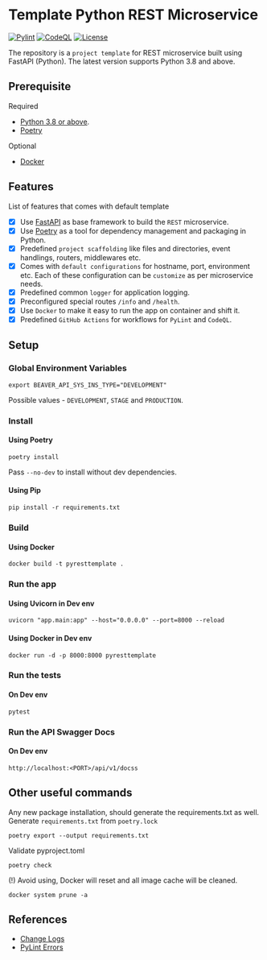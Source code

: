 # Template Python REST Microservice

[![Pylint](https://github.com/beaver-ai/template-py-rest-microservice/actions/workflows/pylint.yml/badge.svg)](https://github.com/beaver-ai/template-py-rest-microservice/actions/workflows/pylint.yml) [![CodeQL](https://github.com/beaver-ai/template-py-rest-microservice/actions/workflows/codeql.yml/badge.svg)](https://github.com/beaver-ai/template-py-rest-microservice/actions/workflows/codeql.yml) [![License](https://img.shields.io/badge/License-MIT-blue)](https://github.com/beaver-ai/template-py-rest-microservice/blob/main/LICENSE)

The repository is a `project template` for REST microservice built using FastAPI (Python). The latest version supports Python 3.8 and above.

## Prerequisite

Required

* [Python 3.8 or above](https://www.python.org/downloads/).
* [Poetry](https://python-poetry.org/)

Optional

* [Docker](https://www.docker.com/)

## Features

List of features that comes with default template

- [x] Use [FastAPI](https://fastapi.tiangolo.com/) as base framework to build the `REST` microservice.
- [x] Use [Poetry](https://python-poetry.org/docs/) as a tool for dependency management and packaging in Python.
- [x] Predefined `project scaffolding` like files and directories, event handlings, routers, middlewares etc.
- [x] Comes with `default configurations` for hostname, port, environment etc. Each of these configuration can be `customize` as per microservice needs.
- [x] Predefined common `logger` for application logging.
- [x] Preconfigured special routes `/info` and `/health`.
- [x] Use `Docker` to make it easy to run the app on container and shift it.
- [x] Predefined `GitHub Actions` for workflows for `PyLint` and `CodeQL`.

## Setup

### Global Environment Variables

```console
export BEAVER_API_SYS_INS_TYPE="DEVELOPMENT"
```
Possible values - `DEVELOPMENT`, `STAGE` and `PRODUCTION`.


### Install

#### Using Poetry

```console
poetry install
```

Pass `--no-dev` to install without dev dependencies.

#### Using Pip

```console
pip install -r requirements.txt
```

### Build

#### Using Docker

```console
docker build -t pyresttemplate .
```

### Run the app

#### Using Uvicorn in Dev env

```console
uvicorn "app.main:app" --host="0.0.0.0" --port=8000 --reload
```

#### Using Docker in Dev env

```console
docker run -d -p 8000:8000 pyresttemplate
```

### Run the tests

#### On Dev env

```console
pytest
```

### Run the API Swagger Docs

#### On Dev env

```console
http://localhost:<PORT>/api/v1/docss
```

## Other useful commands

Any new package installation, should generate the requirements.txt as well. Generate `requirements.txt` from `poetry.lock`
```console
poetry export --output requirements.txt
```

Validate pyproject.toml
```console
poetry check
```

(!) Avoid using, Docker will reset and all image cache will be cleaned.
```console
docker system prune -a
```

## References

* [Change Logs](CHANGELOG.md)
* [PyLint Errors](https://vald-phoenix.github.io/pylint-errors/#list-of-errors)
